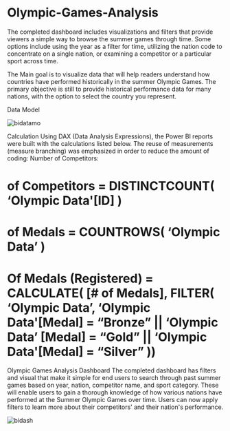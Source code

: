 # Olympic-Games-Analysis
The completed dashboard includes visualizations and filters that provide viewers a simple way to browse the summer games through time. Some options include using the year as a filter for time, utilizing the nation code to concentrate on a single nation, or examining a competitor or a particular sport across time.

The Main goal is to visualize data that will help readers understand how countries have performed historically in the summer Olympic Games.
The primary objective is still to provide historical performance data for many nations, with the option to select the country you represent.

Data Model

![bidatamo](https://github.com/ChristianMmcly/Olympic-Games-Analysis/assets/117743442/416e9e1e-f121-4e32-90f2-f5f7c1b73627)

Calculation
Using DAX (Data Analysis Expressions), the Power BI reports were built with the calculations listed below. The reuse of measurements (measure branching) was emphasized in order to reduce the amount of coding:
Number of Competitors:
# of Competitors = DISTINCTCOUNT( ‘Olympic Data'[ID] )
# of Medals = COUNTROWS( ‘Olympic Data’ )
# Of Medals (Registered) = CALCULATE( [# of Medals], FILTER( ‘Olympic Data’, ‘Olympic Data'[Medal] = “Bronze” || ‘Olympic Data’ [Medal] = “Gold” || ‘Olympic Data'[Medal] = “Silver” ))

Olympic Games Analysis Dashboard
The completed dashboard has filters and visual that make it simple for end users to search through past summer games based on year, nation, competitor name, and sport category. These will enable users to gain a thorough knowledge of how various nations have performed at the Summer Olympic Games over time.
Users can now apply filters to learn more about their competitors' and their nation's performance.

![bidash](https://github.com/ChristianMmcly/Olympic-Games-Analysis/assets/117743442/4b893ba9-f5ce-40aa-845e-2262c69b7b39)
